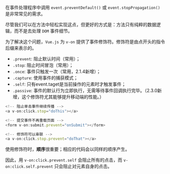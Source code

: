 在事件处理程序中调用 `event.preventDefault()` 或 `event.stopPropagation()` 是非常常见的需求。

尽管我们可以在方法中轻松实现这点，但更好的方式是：方法只有纯粹的数据逻辑，而不是去处理 `DOM` 事件细节。

为了解决这个问题，`Vue.js` 为 `v-on` 提供了事件修饰符。修饰符是由点开头的指令后缀来表示的。

- `.prevent`: 阻止默认时间（常用）；
- `.stop`: 阻止时间冒泡（常用）；
- `.once`: 事件只触发一次（常用，2.1.4新增）；
- `.capture`: 使用事件的捕获模式；
- `.self`: 只有event.taget是当前操作的元素时才触发事件；
- `.passive`: 事件的默认行为立即执行，无需等待事件回调执行完毕。（2.3.0新增，这个修饰符尤其能够提升移动端的性能。）

```js
<!-- 阻止单击事件继续传播 -->
<a v-on:click.stop="doThis"></a>

<!-- 提交事件不再重载页面 -->
<form v-on:submit.prevent="onSubmit"></form>

<!-- 修饰符可以串联 -->
<a v-on:click.stop.prevent="doThat"></a>
```

使用修饰符时，**顺序**很重要；相应的代码会以同样的顺序产生。

因此，用 `v-on:click.prevent.self` 会阻止所有的点击，而 `v-on:click.self.prevent` 只会阻止对元素自身的点击。
